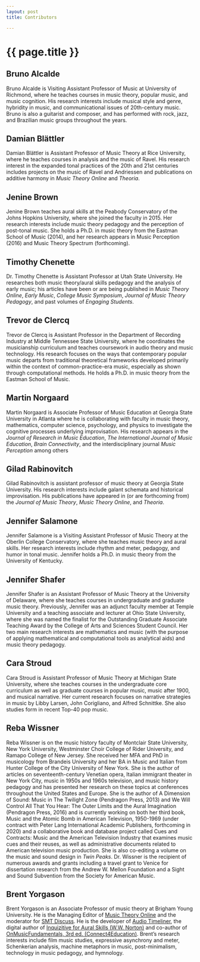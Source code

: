 ```yaml
---
layout: post
title: Contributors

---
```


{{ page.title }}
================

## Bruno Alcalde

Bruno Alcalde is Visiting Assistant Professor of Music at University of Richmond, where he teaches courses in music theory, popular music, and music cognition. His research interests include musical style and genre, hybridity in music, and communicational issues of 20th-century music. Bruno is also a guitarist and composer, and has performed with rock, jazz, and Brazilian music groups throughout the years.

## Damian Blättler

Damian Blättler is Assistant Professor of Music Theory at Rice University, where he teaches courses in analysis and the music of Ravel. His research interest in the expanded tonal practices of the 20th and 21st centuries includes projects on the music of Ravel and Andriessen and publications on additive harmony in *Music Theory Online* and *Theoria*.

## Jenine Brown

Jenine Brown teaches aural skills at the Peabody Conservatory of the Johns Hopkins University, where she joined the faculty in 2015. Her research interests include music theory pedagogy and the perception of post-tonal music. She holds a Ph.D. in music theory from the Eastman School of Music (2014), and her research appears in Music Perception (2016) and Music Theory Spectrum (forthcoming).

## Timothy Chenette

Dr. Timothy Chenette is Assistant Professor at Utah State University. He researches both music theory/aural skills pedagogy and the analysis of early music; his articles have been or are being published in *Music Theory Online*, *Early Music*, *College Music Symposium*, *Journal of Music Theory Pedagogy*, and past volumes of *Engaging Students*.

## Trevor de Clercq

Trevor de Clercq is Assistant Professor in the Department of Recording Industry at Middle Tennessee State University, where he coordinates the musicianship curriculum and teaches coursework in audio theory and music technology. His research focuses on the ways that contemporary popular music departs from traditional theoretical frameworks developed primarily within the context of common-practice-era music, especially as shown through computational methods. He holds a Ph.D. in music theory from the Eastman School of Music.

## Martin Norgaard

Martin Norgaard is Associate Professor of Music Education at Georgia State University in Atlanta where he is collaborating with faculty in music theory, mathematics, computer science, psychology, and physics to investigate the cognitive processes underlying improvisation. His research appears in the *Journal of Research in Music Education*, *The International Journal of Music Education*, *Brain Connectivity*, and the interdisciplinary journal *Music Perception* among others

## Gilad Rabinovitch

Gilad Rabinovitch is assistant professor of music theory at Georgia State University. His research interests include galant schemata and historical improvisation. His publications have appeared in (or are forthcoming from) the *Journal of Music Theory*, *Music Theory Online*, and *Theoria*.

## Jennifer Salamone

Jennifer Salamone is a Visiting Assistant Professor of Music Theory at the Oberlin College Conservatory, where she teaches music theory and aural skills. Her research interests include rhythm and meter, pedagogy, and humor in tonal music. Jennifer holds a Ph.D. in music theory from the University of Kentucky.

## Jennifer Shafer

Jennifer Shafer is an Assistant Professor of Music Theory at the University of Delaware, where she teaches courses in undergraduate and graduate music theory. Previously, Jennifer was an adjunct faculty member at Temple University and a teaching associate and lecturer at Ohio State University, where she was named the finalist for the Outstanding Graduate Associate Teaching Award by the College of Arts and Sciences Student Council. Her two main research interests are mathematics and music (with the purpose of applying mathematical and computational tools as analytical aids) and music theory pedagogy.

## Cara Stroud

Cara Stroud is Assistant Professor of Music Theory at Michigan State University, where she teaches courses in the undergraduate core curriculum as well as graduate courses in popular music, music after 1900, and musical narrative. Her current research focuses on narrative strategies in music by Libby Larsen, John Corigliano, and Alfred Schnittke. She also studies form in recent Top-40 pop music.

## Reba Wissner

Reba Wissner is on the music history faculty of Montclair State University, New York University, Westminster Choir College of Rider University, and Ramapo College of New Jersey. She received her MFA and PhD in musicology from Brandeis University and her BA in Music and Italian from Hunter College of the City University of New York. She is the author of articles on seventeenth-century Venetian opera, Italian immigrant theater in New York City, music in 1950s and 1960s television, and music history pedagogy and has presented her research on these topics at conferences throughout the United States and Europe. She is the author of A Dimension of Sound: Music in The Twilight Zone (Pendragon Press, 2013) and We Will Control All That You Hear: The Outer Limits and the Aural Imagination (Pendragon Press, 2016) and is currently working on both her third book, Music and the Atomic Bomb in American Television, 1950-1969 (under contract with Peter Lang International Academic Publishers, forthcoming in 2020) and a collaborative book and database project called Cues and Contracts: Music and the American Television Industry that examines music cues and their reuses, as well as administrative documents related to American television music production. She is also co-editing a volume on the music and sound design in *Twin Peaks*. Dr. Wissner is the recipient of numerous awards and grants including a travel grant to Venice for dissertation research from the Andrew W. Mellon Foundation and a Sight and Sound Subvention from the Society for American Music.

## Brent Yorgason

Brent Yorgason is an Associate Professor of music theory at Brigham Young University. He is the Managing Editor of [Music Theory Online](http://www.mtosmt.org/) and the moderator for [SMT Discuss](https://discuss.societymusictheory.org/). He is the developer of [Audio Timeliner](http://www.singanewsong.org/audiotimeliner/), the digital author of [Inquizitive for Aural Skills (W.W. Norton)](https://digital.wwnorton.com/auralskillsiq) and co-author of [OnMusicFundamentals, 3rd ed. (Connect4Education)](https://store.connect4education.com/product/onmusic-fundamentals-third-edition/). Brent’s research interests include film music studies, expressive asynchrony and meter, Schenkerian analysis, machine metaphors in music, post-minimalism, technology in music pedagogy, and hymnology.

